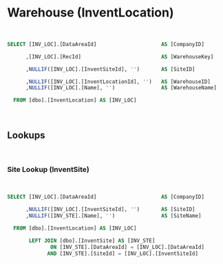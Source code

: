 <!---------------------->
<!--- Page / Section --->
<!---------------------->

# Warehouse (InventLocation)

<br />

``` sql
SELECT [INV_LOC].[DataAreaId]                     AS [CompanyID]

      ,[INV_LOC].[RecId]                          AS [WarehouseKey]

      ,NULLIF([INV_LOC].[InventSiteId], '')       AS [SiteID]

      ,NULLIF([INV_LOC].[InventLocationId], '')   AS [WarehouseID]
      ,NULLIF([INV_LOC].[Name], '')               AS [WarehouseName]

  FROM [dbo].[InventLocation] AS [INV_LOC]
```

<br />

<!---------------------->
<!--- Page / Section --->
<!---------------------->



<div style="page-break-after: always"> 



<!---------------------->
<!--- Page / Section --->
<!---------------------->

## Lookups

<br />

<!---------------------->
<!--- Page / Section --->
<!---------------------->



<!-- <div style="page-break-after: always">  -->



<!---------------------->
<!--- Page / Section --->
<!---------------------->

### Site Lookup (InventSite)

<br />

``` sql
SELECT [INV_LOC].[DataAreaId]                     AS [CompanyID]

      ,NULLIF([INV_LOC].[InventSiteId], '')       AS [SiteID]
      ,NULLIF([INV_STE].[Name], '')               AS [SiteName]

  FROM [dbo].[InventLocation] AS [INV_LOC]

       LEFT JOIN [dbo].[InventSite] AS [INV_STE]
              ON [INV_STE].[DataAreaId] = [INV_LOC].[DataAreaId]
             AND [INV_STE].[SiteId] = [INV_LOC].[InventSiteId]
```

<br />

<!---------------------->
<!--- Page / Section --->
<!---------------------->
